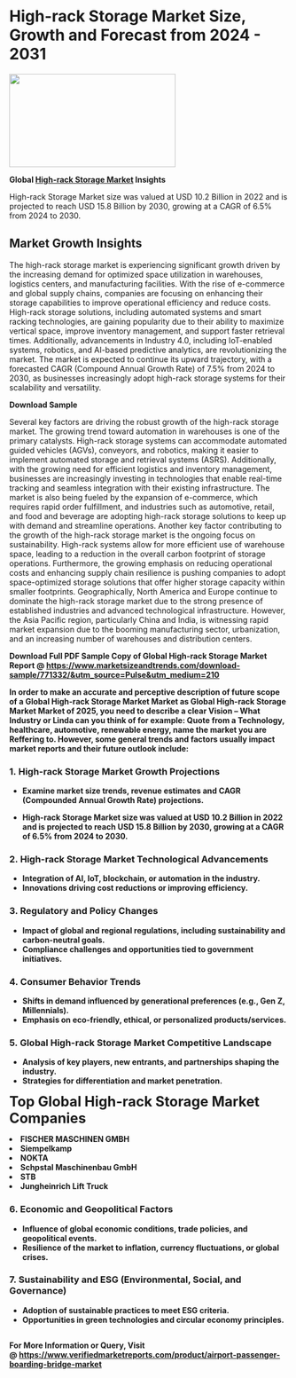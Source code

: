 <H1>High-rack Storage Market Size, Growth and Forecast from 2024 - 2031</H1><img class="aligncenter size-medium wp-image-584254" src="https://thirdeyenews.in/wp-content/uploads/2024/09/Global-Market-Research-300x168.jpeg" alt="" width="300" height="168" /><p><strong>Global&nbsp;<a href="https://www.marketsizeandtrends.com/download-sample/771332/&amp;utm_source=Pulse&amp;utm_medium=210">High-rack Storage Market</a> Insights</strong></p><p>High-rack Storage Market size was valued at USD 10.2 Billion in 2022 and is projected to reach USD 15.8 Billion by 2030, growing at a CAGR of 6.5% from 2024 to 2030.</p><p><h2>Market Growth Insights</h2> <p>The high-rack storage market is experiencing significant growth driven by the increasing demand for optimized space utilization in warehouses, logistics centers, and manufacturing facilities. With the rise of e-commerce and global supply chains, companies are focusing on enhancing their storage capabilities to improve operational efficiency and reduce costs. High-rack storage solutions, including automated systems and smart racking technologies, are gaining popularity due to their ability to maximize vertical space, improve inventory management, and support faster retrieval times. Additionally, advancements in Industry 4.0, including IoT-enabled systems, robotics, and AI-based predictive analytics, are revolutionizing the market. The market is expected to continue its upward trajectory, with a forecasted CAGR (Compound Annual Growth Rate) of 7.5% from 2024 to 2030, as businesses increasingly adopt high-rack storage systems for their scalability and versatility.</p> <p><strong>Download Sample</strong></p> <p>Several key factors are driving the robust growth of the high-rack storage market. The growing trend toward automation in warehouses is one of the primary catalysts. High-rack storage systems can accommodate automated guided vehicles (AGVs), conveyors, and robotics, making it easier to implement automated storage and retrieval systems (ASRS). Additionally, with the growing need for efficient logistics and inventory management, businesses are increasingly investing in technologies that enable real-time tracking and seamless integration with their existing infrastructure. The market is also being fueled by the expansion of e-commerce, which requires rapid order fulfillment, and industries such as automotive, retail, and food and beverage are adopting high-rack storage solutions to keep up with demand and streamline operations. Another key factor contributing to the growth of the high-rack storage market is the ongoing focus on sustainability. High-rack systems allow for more efficient use of warehouse space, leading to a reduction in the overall carbon footprint of storage operations. Furthermore, the growing emphasis on reducing operational costs and enhancing supply chain resilience is pushing companies to adopt space-optimized storage solutions that offer higher storage capacity within smaller footprints. Geographically, North America and Europe continue to dominate the high-rack storage market due to the strong presence of established industries and advanced technological infrastructure. However, the Asia Pacific region, particularly China and India, is witnessing rapid market expansion due to the booming manufacturing sector, urbanization, and an increasing number of warehouses and distribution centers. <p><strong></p><p><span class=""><strong>Download Full PDF Sample Copy of Global High-rack Storage Market Report</strong> @ <a href="https://www.marketsizeandtrends.com/download-sample/771332/&amp;utm_source=Pulse&amp;utm_medium=210" target="_blank">https://www.marketsizeandtrends.com/download-sample/771332/&amp;utm_source=Pulse&amp;utm_medium=210</a></span></p><p>In order to make an accurate and perceptive description of future scope of a Global&nbsp;High-rack Storage Market Market as Global&nbsp;High-rack Storage Market Market of 2025, you need to describe a clear Vision &ndash; What Industry or Linda can you think of for example: Quote from a Technology, healthcare, automotive, renewable energy, name the market you are Reffering to. However, some general trends and factors usually impact market reports and their future outlook include:</p><h3>1.&nbsp;<strong>High-rack Storage Market Growth Projections</strong></h3><ul><li>Examine market size trends, revenue estimates and CAGR (Compounded Annual Growth Rate) projections.</li><li><p>High-rack Storage Market size was valued at USD 10.2 Billion in 2022 and is projected to reach USD 15.8 Billion by 2030, growing at a CAGR of 6.5% from 2024 to 2030.</p></li></ul><h3>2.&nbsp;<strong>High-rack Storage Market Technological Advancements</strong></h3><ul><li>Integration of AI, IoT, blockchain, or automation in the industry.</li><li>Innovations driving cost reductions or improving efficiency.</li></ul><h3>3.&nbsp;<strong>Regulatory and Policy Changes</strong></h3><ul><li>Impact of global and regional regulations, including sustainability and carbon-neutral goals.</li><li>Compliance challenges and opportunities tied to government initiatives.</li></ul><h3>4.&nbsp;<strong>Consumer Behavior Trends</strong></h3><ul><li>Shifts in demand influenced by generational preferences (e.g., Gen Z, Millennials).</li><li>Emphasis on eco-friendly, ethical, or personalized products/services.</li></ul><h3>5.&nbsp;<strong>Global High-rack Storage Market Competitive Landscape</strong></h3><ul><li>Analysis of key players, new entrants, and partnerships shaping the industry.</li><li>Strategies for differentiation and market penetration.</li></ul><p data-pm-slice="1 1 []"><span style="color: inherit; font-family: inherit; font-size: 25px;">Top Global High-rack Storage Market Companies</span></p><div class="" data-test-id=""><p><li>FISCHER MASCHINEN GMBH</li><li> Siempelkamp</li><li> NOKTA</li><li> Schpstal Maschinenbau GmbH</li><li> STB</li><li> Jungheinrich Lift Truck</li></p></div><h3>6.&nbsp;<strong>Economic and Geopolitical Factors</strong></h3><ul><li>Influence of global economic conditions, trade policies, and geopolitical events.</li><li>Resilience of the market to inflation, currency fluctuations, or global crises.</li></ul><h3>7.&nbsp;<strong>Sustainability and ESG (Environmental, Social, and Governance)</strong></h3><ul><li>Adoption of sustainable practices to meet ESG criteria.</li><li>Opportunities in green technologies and circular economy principles.</li></ul><h2><strong style="font-size: 14px;">For More Information or Query, Visit @&nbsp;</strong><a style="background-color: #ffffff; font-size: 14px;" href="https://www.marketsizeandtrends.com/report/high-rack-storage-market/" target="_blank">https://www.verifiedmarketreports.com/product/airport-passenger-boarding-bridge-market</a></h2>
